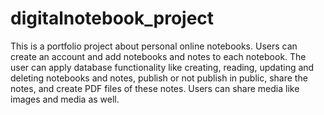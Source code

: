 # digitalnotebook_project
This is a portfolio project about personal online notebooks. Users can create an account and add notebooks and notes to each notebook. The user can apply database functionality like creating, reading, updating and deleting notebooks and notes, publish or not publish in public, share the notes, and create PDF files of these notes. Users can share media like images and media as well.
